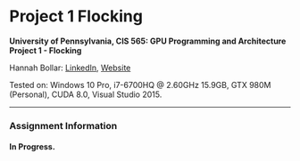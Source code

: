 Project 1 Flocking
====================

**University of Pennsylvania, CIS 565: GPU Programming and Architecture Project 1 - Flocking**

Hannah Bollar: [LinkedIn](https://www.linkedin.com/in/hannah-bollar/), [Website](http://hannahbollar.com/)

Tested on: Windows 10 Pro, i7-6700HQ @ 2.60GHz 15.9GB, GTX 980M (Personal), CUDA 8.0, Visual Studio 2015.
____________________________________________________________________________________
### Assignment Information

#### In Progress.